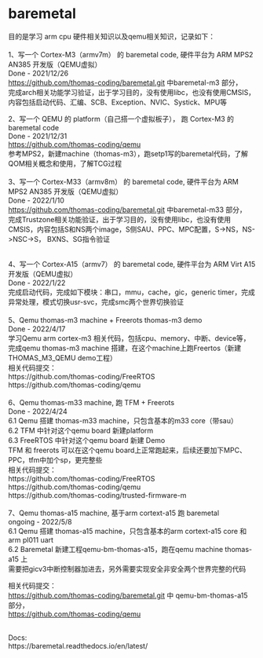 # baremetal
目的是学习 arm cpu 硬件相关知识以及qemu相关知识，记录如下：<br />
<br />
1、写一个 Cortex-M3（armv7m） 的 baremetal code, 硬件平台为 ARM MPS2 AN385 开发版（QEMU虚拟）<br />
Done - 2021/12/26<br />
https://github.com/thomas-coding/baremetal.git 中baremetal-m3 部分，<br />
完成arch相关功能学习验证，出于学习目的，没有使用libc，也没有使用CMSIS，内容包括启动代码、汇编、SCB、Exception、NVIC、Systick、MPU等<br />

2、写一个 QEMU 的 platform（自己搭一个虚拟板子）， 跑 Cortex-M3 的 baremetal code<br />
Done - 2021/12/31<br />
https://github.com/thomas-coding/qemu<br />
参考MPS2，新建machine（thomas-m3），跑setp1写的baremetal代码，了解QOM相关概念和使用，了解TCG过程<br />
<br />
3、写一个 Cortex-M33（armv8m） 的 baremetal code, 硬件平台为 ARM MPS2 AN385 开发版（QEMU虚拟）<br />
Done - 2022/1/10<br />
https://github.com/thomas-coding/baremetal.git 中baremetal-m33 部分，<br />
完成Trustzone相关功能验证，出于学习目的，没有使用libc，也没有使用CMSIS，内容包括S和NS两个image，S侧SAU、PPC、MPC配置，S->NS，NS->NSC->S， BXNS、SG指令验证<br />

<br />
4、写一个 Cortex-A15（armv7） 的 baremetal code, 硬件平台为 ARM Virt A15 开发版（QEMU虚拟）<br />
Done - 2022/1/22<br />
完成启动代码，完成如下模块：串口，mmu，cache，gic，generic timer，完成异常处理，模式切换usr-svc，完成smc两个世界切换验证<br />

<br />
5、Qemu thomas-m3 machine + Freerots thomas-m3 demo<br />
Done - 2022/4/17<br />
学习Qemu arm cortex-m3 相关代码，包括cpu、memory、中断、device等，完成qemu thomas-m3 machine 搭建，在这个machine上跑Freertos（新建THOMAS_M3_QEMU demo工程）<br />
相关代码提交：<br />
https://github.com/thomas-coding/FreeRTOS<br />
https://github.com/thomas-coding/qemu<br />

<br />
6、Qemu thomas-m33 machine, 跑 TFM + Freerots<br />
Done - 2022/4/24<br />
6.1 Qemu 搭建 thomas-m33 machine，只包含基本的m33 core（带sau）<br />
6.2 TFM 中针对这个qemu board 新建platform <br />
6.3 FreeRTOS 中针对这个qemu board 新建 Demo <br />
TFM 和 freerots 可以在这个qemu board上正常跑起来，后续还要加下MPC、PPC，tfm中加个sp，更完整些 <br />
相关代码提交：<br />
https://github.com/thomas-coding/FreeRTOS<br />
https://github.com/thomas-coding/qemu<br />
https://github.com/thomas-coding/trusted-firmware-m<br />

<br />
7、Qemu thomas-a15 machine, 基于arm cortext-a15 跑 baremetal <br />
ongoing - 2022/5/8<br />
6.1 Qemu 搭建 thomas-a15 machine，只包含基本的arm cortext-a15 core 和 arm pl011 uart<br />
6.2 Baremetal 新建工程qemu-bm-thomas-a15，跑在qemu machine thomas-a15 上 <br />
需要把gicv3中断控制器加进去，另外需要实现安全非安全两个世界完整的代码 <br />

相关代码提交：<br />
https://github.com/thomas-coding/baremetal.git 中 qemu-bm-thomas-a15 部分，<br />
https://github.com/thomas-coding/qemu<br />


<br />
Docs:<br />
    https://baremetal.readthedocs.io/en/latest/
